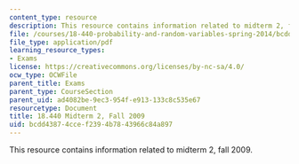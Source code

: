 ```yaml
---
content_type: resource
description: This resource contains information related to midterm 2, fall 2009.
file: /courses/18-440-probability-and-random-variables-spring-2014/bcdd43874ccef2394b7843966c84a897_MIT18_440S14_mid2_2009.pdf
file_type: application/pdf
learning_resource_types:
- Exams
license: https://creativecommons.org/licenses/by-nc-sa/4.0/
ocw_type: OCWFile
parent_title: Exams
parent_type: CourseSection
parent_uid: ad4082be-9ec3-954f-e913-133c8c535e67
resourcetype: Document
title: 18.440 Midterm 2, Fall 2009
uid: bcdd4387-4cce-f239-4b78-43966c84a897
---
```

This resource contains information related to midterm 2, fall 2009.
